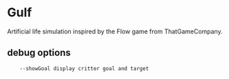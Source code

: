 # Gulf

Artificial life simulation inspired
by the Flow game from ThatGameCompany.


## debug options

```
    --showGoal display critter goal and target
```
